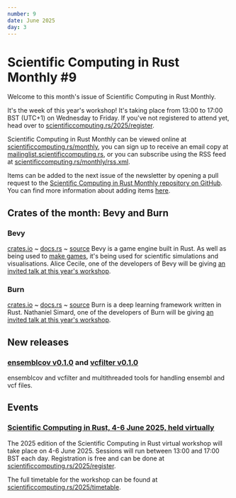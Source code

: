 ```yaml
---
number: 9
date: June 2025
day: 3
---
```


# Scientific Computing in Rust Monthly #9

Welcome to this month's issue of Scientific Computing in Rust Monthly.

It's the week of this year's workshop! It's taking place from 13:00 to 17:00 BST (UTC+1)
on Wednesday to Friday. If you've not registered to attend yet, head over to
[scientificcomputing.rs/2025/register](https://scientificcomputing.rs/2025/register).

Scientific Computing in Rust Monthly can be viewed online at [scientificcomputing.rs/monthly](https://scientificcomputing.rs/monthly),
you can sign up to receive an email copy at [mailinglist.scientificcomputing.rs](https://mailinglist.scientificcomputing.rs),
or you can subscribe using the RSS feed at [scientificcomputing.rs/monthly/rss.xml](https://scientificcomputing.rs/monthly/rss.xml).

Items can be added to the next issue of the newsletter by opening a pull request to the
[Scientific Computing in Rust Monthly repository on GitHub](https://github.com/rust-scicomp/scientific-computing-in-rust-monthly).
You can find more information about adding items
[here](https://github.com/rust-scicomp/scientific-computing-in-rust-monthly#contributing-an-item).

## Crates of the month: Bevy and Burn
### Bevy
[crates.io](https://crates.io/crates/bevy) ~ [docs.rs](https://docs.rs/bevy) ~ [source](https://github.com/bevyengine/bevy)
Bevy is a game engine built in Rust. As well as being used to [make games](https://itch.io/jam/bevy-jam-5/results),
it's being used for scientific simulations and visualisations. Alice Cecile, one of the developers
of Bevy will be giving [an invited talk at this year's workshop](https://scientificcomputing.rs/2025/talks/cecile.html).

### Burn
[crates.io](https://crates.io/crates/burn) ~ [docs.rs](https://docs.rs/burn) ~ [source](https://github.com/tracel-ai/burn)
Burn is a deep learning framework written in Rust.
Nathaniel Simard, one of the developers
of Burn will be giving [an invited talk at this year's workshop](https://scientificcomputing.rs/2025/talks/simard.html).


## New releases

### [ensemblcov v0.1.0](https://crates.io/crates/ensemblcov) and [vcfilter v0.1.0](https://crates.io/crates/vcfilter)
ensemblcov and vcfilter and multithreaded tools for handling ensembl and vcf files.

## Events
### [Scientific Computing in Rust, 4-6 June 2025, held virtually](https://scientificcomputing.rs/2025/)
The 2025 edition of the Scientific Computing in Rust virtual workshop will take place on 4-6 June 2025.
Sessions will run between 13:00 and 17:00 BST each day. Registration is free and can be done at
[scientificcomputing.rs/2025/register](https://scientificcomputing.rs/2025/register).

The full timetable for the workshop can be found at
[scientificcomputing.rs/2025/timetable](https://scientificcomputing.rs/2025/timetable).
